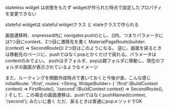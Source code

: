 stateless widget は状態をもたず widgetが作られた時点で設定したプロパティを変更できない

stateful widgetは stateful widgetクラス と stateクラスで作られる

画面遷移時、onpressed内に navigator.push()とし、()内、つまりパラメータには1つ目にcontext、2つ目に遷移先を書く
MaterialPageRoute(builder: (context) => SecondRoute()) 2つ目はこのようになる。
逆に、画面を戻るときは移動先のページに、pushではなくpopとかくだけで戻れる。パラメータはcontextのみでよい。
pushは子フォルダ、popは親フォルダに移動し、現在のフォルダの画面が表示されているようなイメージ

また、ルーティングを関数作成時点で書いておくと今後が楽。こんな感じ
initialRoute: '/first',
routes: <String, WidgetBuilder> {
  '/first':(BuildContext context) => FirstRoute(),
  '/second':(BuildContext context) => SecondRoute(),
}
そして、この場合の画面遷移は、pushではなくpushNamed(context, '/second'); みたいに書く
ただ、戻るときは普通にpopメソッドでOK
